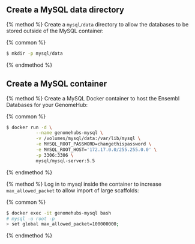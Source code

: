 ## Create a MySQL data directory

{% method %}
Create a `mysql/data` directory to allow the databases to be stored outside of the MySQL container:

{% common %}
```bash
$ mkdir -p mysql/data
```
{% endmethod %}


## Create a MySQL container

{% method %}
Create a MySQL Docker container to host the Ensembl Databases for your GenomeHub:

{% common %}
```bash
$ docker run -d \
           --name genomehubs-mysql \
           -v /volumes/mysql/data:/var/lib/mysql \
           -e MYSQL_ROOT_PASSWORD=changethispassword \
           -e MYSQL_ROOT_HOST='172.17.0.0/255.255.0.0' \
           -p 3306:3306 \
           mysql/mysql-server:5.5
```
{% endmethod %}

{% method %}
Log in to mysql inside the container to increase `max_allowed_packet` to allow import of large scaffolds:

{% common %}
```bash
$ docker exec -it genomehubs-mysql bash
# mysql -u root -p
> set global max_allowed_packet=100000000;
```
{% endmethod %}

